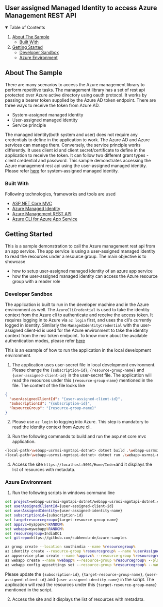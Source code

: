 ## User assigned Managed Identity to access Azure Management REST API
<!-- TABLE OF CONTENTS -->
<details open="open">
  <summary>Table of Contents</summary>
  <ol>
    <li>
      <a href="#about-the-sample">About The Sample</a>
       <ul>
            <li><a href="#built-with">Built With</a></li>
       </ul>
    </li>
    <li>
      <a href="#getting-started">Getting Started</a>
      <ul>
        <li><a href="#developer-sandbox">Developer Sandbox</a></li>
        <li><a href="#azure-environment">Azure Environment</a></li>
      </ul>
    </li>
  </ol>
</details>

## About The Sample

There are many scenarios to access the Azure management library to perform repetitive tasks. The management library has a set of rest api protected over Azure active directory using oauth protocol. It works by passing a bearer token supplied by the Azure AD token endpoint. There are three ways to receive the token from Azure AD.

- System-assigned managed identity
- User-assigned managed identity
- Service principle

The managed identity(both system and user) does not require any credentials to define in the application to work. The Azure AD and Azure services can manage them. Conversely, the service principle works differently. It uses client id and client secret/certificate to define in the application to receive the token. It can follow two different grant types - client credential and password.
This sample demonstrates accessing the Azure management rest api using the user-assigned managed identity. Please refer [here](/webapp-msi-mgmtapi-dotnet/README.md) for system-assigned managed identity.

### Built With

Following technologies, frameworks and tools are used
* [ASP.NET Core MVC](https://dotnet.microsoft.com/apps/aspnet)
* [Azure Managed Identity](https://docs.microsoft.com/en-us/azure/active-directory/managed-identities-azure-resources/overview)
* [Azure Management REST API](https://github.com/Azure/azure-sdk-for-net)
* [Azure CLI for Azure App Service](https://docs.microsoft.com/en-us/cli/azure/webapp?view=azure-cli-latest)

## Getting Started

This is a sample demonstration to call the Azure management rest api from an app service. The app service is using a user-assigned managed identity to read the resources under a resource group. The main objective is to showcase

- how to setup user-assigned managed identity of an azure app service
- how the user-assigned managed identity can access the Azure resource group with a reader role

### Developer Sandbox

The application is built to run in the developer machine and in the Azure environment as well. The ```AzureCliCredential``` is used to take the identity context from the Azure cli to authenticate and receive the access token. It requires logging in to Azure via ```az login``` first, and uses the cli's currently logged in identity. Similarly the ```ManagedIdentityCredential``` with the user-assigned client-id is used for the Azure environment to take the identity context from the msi token endpoint. To know more about the available authentication modes, please refer [here](https://docs.microsoft.com/en-us/dotnet/api/overview/azure/identity-readme)

This is an example of how to run the application in the local development environment.

1. The application uses user-secret file in local development environment. Please change the ```{subscription-id}```, ```{resource-group-name}``` and ```{user-assigned-client-id}``` in the user-secret file. The application will read the resources under this ```{resource-group-name}``` mentioned in the file. The content of the file looks like

```json
{
  "userAssignedClientId": "{user-assigned-client-id}",
  "SubscriptionId": "{subscription-id}",
  "ResourceGroup": "{resource-group-name}"
}
```

2. Please use  ```az login``` to logging into Azure. This step is mandatory to read the identity context from Azure cli.

3. Run the following commands to build and run the asp.net core mvc application.

 ```sh
<local-path>\webapp-usrmsi-mgmtapi-dotnet> dotnet build .\webapp-usrmsi-mgmtapi-dotnet.csproj -c Release
<local-path>\webapp-usrmsi-mgmtapi-dotnet> dotnet run .\webapp-usrmsi-mgmtapi-dotnet.csproj -c Release 
```

4. Access the site ```https://localhost:5001/Home/Index```and it displays the list of resources with metadata.

### Azure Environment

1. Run the following scripts in windows command line

```bat
set project=webapp-usrmsi-mgmtapi-dotnet/webapp-usrmsi-mgmtapi-dotnet.csproj
set userAssignedClientId={user-assigned-client-id}
set userAssignedIdentity={user-assigned-identity-name}
set subscriptionid={subscription-id}
set targetresourcegroup={target-resource-group-name}
set appsvc=myappsvc%RANDOM%
set webapp=mywebapp%RANDOM%
set resourcegroup=IndiaDC1
set gitrepo=https://github.com/subhendu-de/azure-samples

az group create --location southindia --name %resourcegroup%
az identity create --resource-group %resourcegroup% --name %userAssignedIdentity% 
az appservice plan create --name %appsvc% --resource-group %resourcegroup% --sku FREE
az webapp create --name %webapp% --resource-group %resourcegroup% --plan %appsvc%
az webapp config appsettings set --resource-group %resourcegroup% --name %webapp% --settings SubscriptionId=%subscriptionid% ResourceGroup=%targetresourcegroup% userAssignedClientId=%userAssignedClientId% PROJECT=%project%

```

Please update the ```{subscription-id}```, ```{target-resource-group-name}```, ```{user-assigned-client-id}``` and ```{user-assigned-identity-name}``` in the script. The application will read the resources under this ```{target-resource-group-name}``` mentioned in the script.

2. Access the site and it displays the list of resources with metadata.
